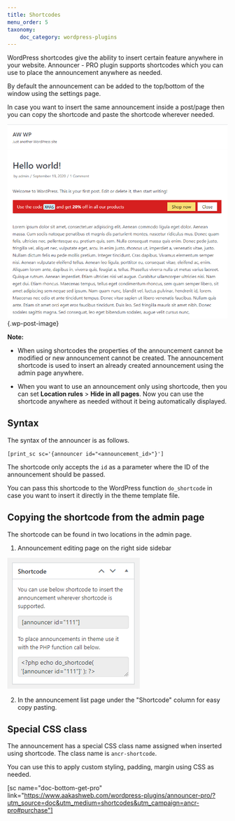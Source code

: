 ```yaml
---
title: Shortcodes
menu_order: 5
taxonomy:
    doc_category: wordpress-plugins
---
```


WordPress shortcodes give the ability to insert certain feature anywhere in your website. Announcer - PRO plugin supports shortcodes which you can use to place the announcement anywhere as needed.

By default the announcement can be added to the top/bottom of the window using the settings page.

In case you want to insert the same announcement inside a post/page then you can copy the shortcode and paste the shortcode wherever needed.

![Announcer - PRO announcement inserted inside a post using shortcode](/_images/ancrp-shortcode-2.png) {.wp-post-image}

**Note:**

* When using shortcodes the properties of the announcement cannot be modified or new announcement cannot be created. The announcement shortcode is used to insert an already created announcement using the admin page anywhere.

* When you want to use an announcement only using shortcode, then you can set **Location rules** > **Hide in all pages**. Now you can use the shortcode anywhere as needed without it being automatically displayed.

## Syntax

The syntax of the announcer is as follows.

    [print_sc sc='{announcer id="<announcement_id>"}']

The shortcode only accepts the `id` as a parameter where the ID of the announcement should be passed.

You can pass this shortcode to the WordPress function `do_shortcode` in case you want to insert it directly in the theme template file.

## Copying the shortcode from the admin page

The shortcode can be found in two locations in the admin page.

1. Announcement editing page on the right side sidebar

![Announcer - PRO shortcode admin page](/_images/ancrp-shortcode.png)

2. In the announcement list page under the "Shortcode" column for easy copy pasting.

## Special CSS class

The announcement has a special CSS class name assigned when inserted using shortcode. The class name is `ancr-shortcode`.

You can use this to apply custom styling, padding, margin using CSS as needed.

[sc name="doc-bottom-get-pro" link="https://www.aakashweb.com/wordpress-plugins/announcer-pro/?utm_source=doc&utm_medium=shortcodes&utm_campaign=ancr-pro#purchase"]